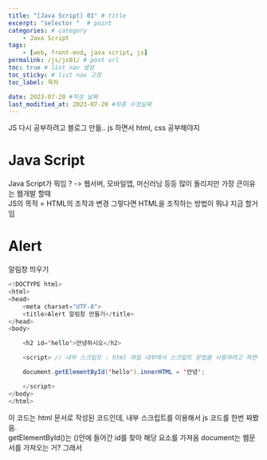 ```yaml
---
title: "[Java Script] 01" # title
excerpt: "selector "  # point 
categories: # category
    - Java Script
tags: 
    - [web, front-end, java script, js]
permalink: /js/js01/ # post url
toc: true # list nav 생성
toc_sticky: # list nav 고정
toc_label: 목차

date: 2023-07-20 #작성 날짜
last_modified_at: 2023-07-20 #최종 수정날짜
---
```

JS 다시 공부하려고 블로그 만듦.. js 하면서 html, css 공부해야지

# Java Script  
  
Java Script가 뭐임 ? -> 웹서버, 모바일앱, 머신러닝 등등 많이 돌리지만 가장 큰이유는 웹개발 할때  
JS의 목적 = HTML의 조작과 변경
그렇다면 HTML을 조작하는 방법이 뭐냐 
지금 할거임

# Alert  
  
알림창 띄우기
```java
<!DOCTYPE html>
<html>
<head>
    <meta charset="UTF-8">
    <title>Alert 알림창 만들기</title>
</head>
<body>

    <h2 id='hello'>안녕하시오</h2>

    <script> // 내부 스크립트 : html 파일 내부에서 스크립트 문법을 사용하려고 하면 <script> tag 이용하면 됨

    document.getElementById('hello').innerHTML = '안녕';

    </script>
</body>
</html>

```
이 코드는 html 문서로 작성된 코드인데, 내부 스크립트를 이용해서 js 코드를 한번 짜봤음.  
getElementById()는 ()안에 들어간 id를 찾아 해당 요소를 가져옴
document는 웹문서를 가져오는 거?
그래서 <script> tag안의 저 코드는 id가 'hello'인 element를 가져와서 내부 html의 내용을 바꿔줌 
그러면 기존의 h2 태그에 적혀있던 '안녕하시오'가 내부 스크립트로 인해 '안녕'으로 바뀜

# 첫 블로그 포스팅 소감
js나 html이나 함수랑 태그가 너무 많기 때문에 일일히 찾아서 공부 할 수 없음
그냥 프로젝트나 하다가 그때그때 모르는거 찾아봐야겠다..
